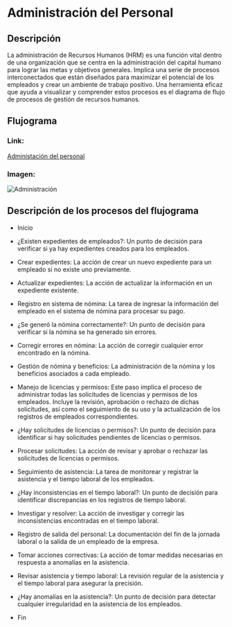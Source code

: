 # Administración del Personal
## Descripción
La administración de Recursos Humanos (HRM) es una función vital dentro de una organización que se centra en la administración del capital humano para lograr las metas y objetivos generales. Implica una serie de procesos interconectados que están diseñados para maximizar el potencial de los empleados y crear un ambiente de trabajo positivo. Una herramienta eficaz que ayuda a visualizar y comprender estos procesos es el diagrama de flujo de procesos de gestión de recursos humanos.
## Flujograma
### Link: 
[Administación del personal](https://lucid.app/lucidchart/d933f78a-25e9-44ef-8a27-9d6dddb523c0/edit?beaconFlowId=54375012260CBC41&invitationId=inv_ad1861d7-813c-41aa-a8d0-fbc7baf287ac&page=0_0#)
### Imagen:
![Administración](Administración.png)
## Descripción de los procesos del flujograma
- Inicio 
  
- ¿Existen expedientes de empleados?: Un punto de decisión para verificar si ya hay expedientes creados para los empleados.
- Crear expedientes: La acción de crear un nuevo expediente para un empleado si no existe uno previamente.
- Actualizar expedientes: La acción de actualizar la información en un expediente existente.
- Registro en sistema de nómina: La tarea de ingresar la información del empleado en el sistema de nómina para procesar su pago.
- ¿Se generó la nómina correctamente?: Un punto de decisión para verificar si la nómina se ha generado sin errores.
- Corregir errores en nómina: La acción de corregir cualquier error encontrado en la nómina.
- Gestión de nómina y beneficios: La administración de la nómina y los beneficios asociados a cada empleado.
- Manejo de licencias y permisos: Este paso implica el proceso de administrar todas las solicitudes de licencias y permisos de los empleados. Incluye la revisión, aprobación o rechazo de dichas solicitudes, así como el seguimiento de su uso y la actualización de los registros de empleados correspondientes.
- ¿Hay solicitudes de licencias o permisos?: Un punto de decisión para identificar si hay solicitudes pendientes de licencias o permisos.
- Procesar solicitudes: La acción de revisar y aprobar o rechazar las solicitudes de licencias o permisos.
- Seguimiento de asistencia: La tarea de monitorear y registrar la asistencia y el tiempo laboral de los empleados.
- ¿Hay inconsistencias en el tiempo laboral?: Un punto de decisión para identificar discrepancias en los registros de tiempo laboral.
  
- Investigar y resolver: La acción de investigar y corregir las inconsistencias encontradas en el tiempo laboral.
- Registro de salida del personal: La documentación del fin de la jornada laboral o la salida de un empleado de la empresa.
- Tomar acciones correctivas: La acción de tomar medidas necesarias en respuesta a anomalías en la asistencia.
- Revisar asistencia y tiempo laboral: La revisión regular de la asistencia y el tiempo laboral para asegurar la precisión.
- ¿Hay anomalías en la asistencia?: Un punto de decisión para detectar cualquier irregularidad en la asistencia de los empleados.
- Fin
  